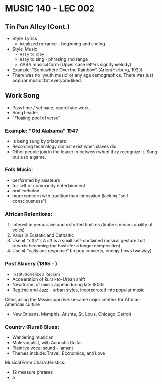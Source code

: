 # MUSIC 140 - LEC 002

## Tin Pan Alley (Cont.)
- Style: Lyrics
  - idealized romance - beginning and ending
- Style: Music
  - easy to play
  - easy to sing - phrasing and range
  - AABA musical form (Upper case letters signify melody)
- Example: "Somewhere Over the Rainbow" (Arlen/Harburg, 1939)
- There was no 'youth music' or any age demographics. There was just popular music that everyone liked.

## Work Song
- Pass time / set pace, coordinate work.
- Song Leader
- "Floating pool of verse"

### Example: "Old Alabama" 1947
- Is being sung by prisoners
- Recording technology did not exist when slaves did
- Other people join in the leader in between when they recognize it. Song but also a game.

### Folk Music:
- performed by amateurs
- for self or community entertainment
- oral tradation
- more concern with tradition than innovation (lacking "self-consciousness")

### African Retentions:

 1. Interest in percussive and distorted timbres (timbres means quality of voice)
 2. Value in Ecstatic and Cathartic
 3. Use of "riffs" ( A riff is a small self-contained musical gesture that repeats becoming the basis for a longer composition)
 4. Use of "calls and response" (In pop concerts, energy flows two way)

### Post Slavery (1865 - )
- Institutionalized Racism
- Acceleration of Rural-to-Urban shift
- New forms of music appear during late 1800s
- Ragtime and Jazz - urban styles, incorporated into popular music

Cities along the Mississippi river became major centers for African-American culture
- New Orleans, Memphis, Atlanta, St. Louis, Chicago, Detroit

### Country (Rural) Blues:
- Wandering musician
- Male vocalist, with Acoustic Guitar
- Plaintive vocal sound - lament
- Themes include: Travel, Economics, and Love

Musical Form Characteristics:
- 12 measure phrases
- a
<!--stackedit_data:
eyJoaXN0b3J5IjpbLTIwODQ3NjYyODQsMTA1OTc4ODIwOCw4Nj
Q3MDI2NCw1MjUyNDkwOTYsMTYwODA3ODEyNiwzNDQ2NDg5Mywt
MTM2ODA2ODQ0NywtMTM2ODA2ODQ0NywtMTIxNTYyODQ5LC0zND
YyNzExMTEsMzY2MDgzMjk2LDI3OTU1NTUzNCw1MDM2ODk0Njld
fQ==
-->